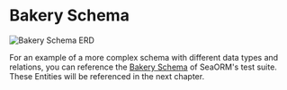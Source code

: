 # Bakery Schema

![Bakery Schema ERD](https://raw.githubusercontent.com/SeaQL/sea-orm/master/tests/common/bakery_chain/bakery_chain_erd.svg)

For an example of a more complex schema with different data types and relations, you can reference the [Bakery Schema](https://github.com/SeaQL/sea-orm/tree/master/tests/common/bakery_chain) of SeaORM's test suite. These Entities will be referenced in the next chapter.